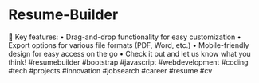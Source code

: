 # Resume-Builder
🔴 Key features:  • Drag-and-drop functionality for easy customization • Export options for various file formats (PDF, Word, etc.) • Mobile-friendly design for easy access on the go • Check it out and let us know what you think!  #resumebuilder #bootstrap #javascript #webdevelopment #coding #tech #projects #innovation #jobsearch #career #resume #cv
